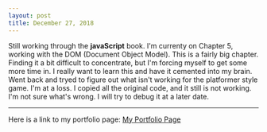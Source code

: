 ```yaml
---
layout: post
title: December 27, 2018
---
```


Still working through the **javaScript** book. I'm currenty on Chapter 5, working with the DOM (Document Object Model). This is a fairly big chapter. <br>
Finding it a bit difficult to concentrate, but I'm forcing myself to get some more time in. I really want to learn this and have it cemented into my brain. <br>
Went back and tryed to figure out what isn't working for the platformer style game. I'm at a loss. I copied all the original code, and it still is not working. I'm not sure what's wrong. I will try to debug it at a later date. 

---

Here is a link to my portfolio page:
[My Portfolio Page](https://dragon8029.github.io/Portfolio/)






